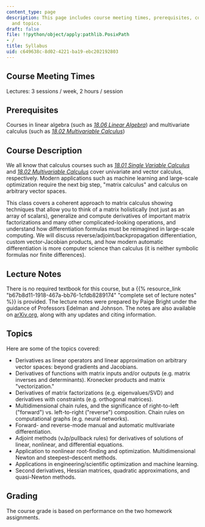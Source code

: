 ```yaml
---
content_type: page
description: This page includes course meeting times, prerequisites, course description,
  and topics.
draft: false
file: !!python/object/apply:pathlib.PosixPath
- /
title: Syllabus
uid: c649638c-8d02-4221-ba19-ebc202192803
---
```

## Course Meeting Times

Lectures: 3 sessions / week, 2 hours / session

## Prerequisites

Courses in linear algebra (such as [*18.06 Linear Algebra*](https://ocw.mit.edu/courses/18-06sc-linear-algebra-fall-2011/)) and multivariate calculus (such as [*18.02 Multivariable Calculus*](https://ocw.mit.edu/courses/18-02sc-multivariable-calculus-fall-2010/))

## Course Description

We all know that calculus courses such as [*18.01 Single Variable Calculus*](https://ocw.mit.edu/courses/18-01sc-single-variable-calculus-fall-2010/) and [*18.02 Multivariable Calculus*](https://ocw.mit.edu/courses/18-02sc-multivariable-calculus-fall-2010/) cover univariate and vector calculus, respectively. Modern applications such as machine learning and large-scale optimization require the next big step, "matrix calculus" and calculus on arbitrary vector spaces.

This class covers a coherent approach to matrix calculus showing techniques that allow you to think of a matrix holistically (not just as an array of scalars), generalize and compute derivatives of important matrix factorizations and many other complicated-looking operations, and understand how differentiation formulas must be reimagined in large-scale computing. We will discuss reverse/adjoint/backpropagation differentiation, custom vector-Jacobian products, and how modern automatic differentiation is more computer science than calculus (it is neither symbolic formulas nor finite differences).

## Lecture Notes

There is no required textbook for this course, but a {{% resource_link "b67b8d11-1918-467a-bb76-1cfdb8289174" "complete set of lecture notes" %}} is provided. The lecture notes were prepared by Paige Bright under the guidance of Professors Edelman and Johnson. The notes are also available on [arXiv.org](https://arxiv.org/abs/2501.14787), along with any updates and citing information.

## Topics

Here are some of the topics covered:

- Derivatives as linear operators and linear approximation on arbitrary vector spaces: beyond gradients and Jacobians.
- Derivatives of functions with matrix inputs and/or outputs (e.g. matrix inverses and determinants). Kronecker products and matrix "vectorization."
- Derivatives of matrix factorizations (e.g. eigenvalues/SVD) and derivatives with constraints (e.g. orthogonal matrices).
- Multidimensional chain rules, and the significance of right-to-left ("forward") vs. left-to-right ("reverse") composition. Chain rules on computational graphs (e.g. neural networks).
- Forward- and reverse-mode manual and automatic multivariate differentiation.
- Adjoint methods (vJp/pullback rules) for derivatives of solutions of linear, nonlinear, and differential equations.
- Application to nonlinear root-finding and optimization. Multidimensional Newton and steepest–descent methods.
- Applications in engineering/scientific optimization and machine learning.
- Second derivatives, Hessian matrices, quadratic approximations, and quasi-Newton methods.

## Grading

The course grade is based on performance on the two homework assignments.